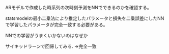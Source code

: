 ARモデルで作成した時系列の次時刻予測をNNでできるのかを確認する。

statsmodelの最小二乗法により推定したパラメータと損失を二乗誤差にしたNNで学習したパラメータが完全一致する必要がある。

NNでの学習がうまくいかないのはなぜか

サイキッドラーンで回帰してみる.
→完全一致
